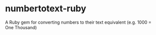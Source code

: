 # numbertotext-ruby
A Ruby gem for converting numbers to their text equivalent (e.g. 1000 = One Thousand)
